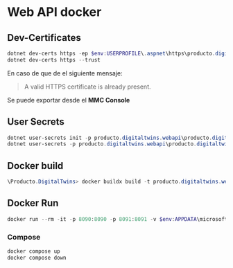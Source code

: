 # Web API docker

## Dev-Certificates

```powershell
dotnet dev-certs https -ep $env:USERPROFILE\.aspnet\https\producto.digitaltwins.webapi.pfx -p <CREDENTIAL_PLACEHOLDER>
dotnet dev-certs https --trust 
```

En caso de que de el siguiente mensaje:

>A valid HTTPS certificate is already present.

Se puede exportar desde el **MMC Console**

## User Secrets

```powershell
dotnet user-secrets init -p producto.digitaltwins.webapi\producto.digitaltwins.webapi.csproj
dotnet user-secrets -p producto.digitaltwins.webapi\producto.digitaltwins.webapi.csproj set "Kestrel:Certificates:Development:Password" "<CREDENTIAL_PLACEHOLDER>"
```

## Docker build

```powershell
\Producto.DigitalTwins> docker buildx build -t producto.digitaltwins.webapi:1.0 -f  .\Producto.DigitalTwins.WebApi\Dockerfile .
```

## Docker Run

```powershell
docker run --rm -it -p 8090:8090 -p 8091:8091 -v $env:APPDATA\microsoft\UserSecrets\:/root/.microsoft/usersecrets -v $env:USERPROFILE\.aspnet\https:/root/.aspnet/https/ -e  ASPNETCORE_URLS="https://+:8091;http://+:8090" -e ASPNETCORE_HTTPS_PORTS=8091 -e ASPNETCORE_ENVIRONMENT=Development -e ASPNETCORE_Kestrel__Certificates__Default__Password="<PASSWORD>" -e ASPNETCORE_Kestrel__Certificates__Default__Path=/root/.aspnet/https/producto.digitaltwins.webapi.pfx --name digitaltwins-webapi producto.digitaltwins.webapi:1.0
```

### Compose

```powershell
docker compose up
docker compose down
```